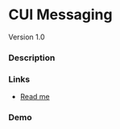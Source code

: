 # CUI Messaging
Version 1.0


### Description


### Links
* [Read me](https://github.com/thirdwavellc/cui-messaging/blob/master/README.md)

### Demo

